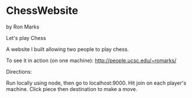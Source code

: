 # ChessWebsite

by Ron Marks

Let's play Chess

A website I built allowing two people to play chess.

To see it in action (on one machine): http://people.ucsc.edu/~romarks/

Directions:

Run locally using node, then go to localhost:9000. 
Hit join on each player's machine.
Click piece then destination to make a move.
